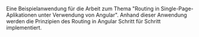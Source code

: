 Eine Beispielanwendung für die Arbeit zum Thema "Routing in Single-Page-Aplikationen unter Verwendung von Angular". Anhand dieser Anwendung werden die Prinzipien des Routing in Angular Schritt für Schritt implementiert.
